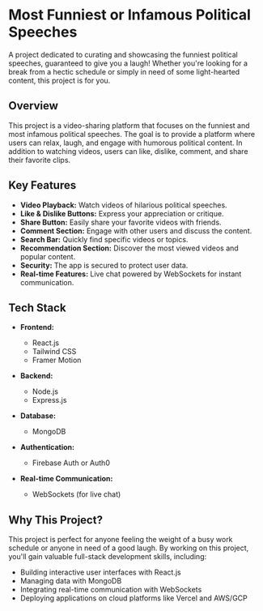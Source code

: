 # Most Funniest or Infamous Political Speeches

A project dedicated to curating and showcasing the funniest political speeches, guaranteed to give you a laugh! Whether you're looking for a break from a hectic schedule or simply in need of some light-hearted content, this project is for you.



## Overview

This project is a video-sharing platform that focuses on the funniest and most infamous political speeches. The goal is to provide a platform where users can relax, laugh, and engage with humorous political content. In addition to watching videos, users can like, dislike, comment, and share their favorite clips.

## Key Features

- **Video Playback:** Watch videos of hilarious political speeches.
- **Like & Dislike Buttons:** Express your appreciation or critique.
- **Share Button:** Easily share your favorite videos with friends.
- **Comment Section:** Engage with other users and discuss the content.
- **Search Bar:** Quickly find specific videos or topics.
- **Recommendation Section:** Discover the most viewed videos and popular content.
- **Security:** The app is secured to protect user data.
- **Real-time Features:** Live chat powered by WebSockets for instant communication.

## Tech Stack

- **Frontend:**
  - React.js
  - Tailwind CSS
  - Framer Motion
- **Backend:**
  - Node.js
  - Express.js
- **Database:**
  - MongoDB
- **Authentication:**
  - Firebase Auth or Auth0

- **Real-time Communication:**
  - WebSockets (for live chat)

## Why This Project?

This project is perfect for anyone feeling the weight of a busy work schedule or anyone in need of a good laugh. By working on this project, you'll gain valuable full-stack development skills, including:

- Building interactive user interfaces with React.js
- Managing data with MongoDB
- Integrating real-time communication with WebSockets
- Deploying applications on cloud platforms like Vercel and AWS/GCP
